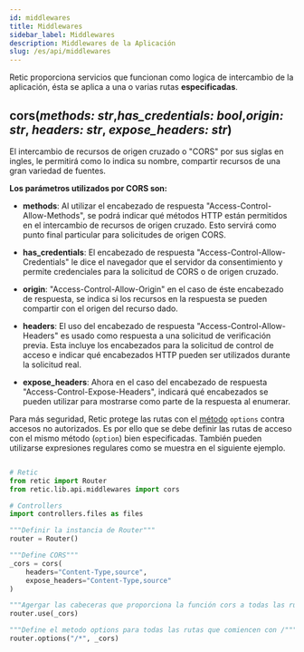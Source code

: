 ```yaml
---
id: middlewares
title: Middlewares
sidebar_label: Middlewares
description: Middlewares de la Aplicación
slug: /es/api/middlewares
---
```


Retic proporciona servicios que funcionan como logica de intercambio de la aplicación, ésta se aplica a una o varias rutas **especificadas**.

## cors(*methods: str*,*has_credentials: bool*,*origin: str*, *headers: str*, *expose_headers: str*)

El intercambio de recursos de origen cruzado o "CORS" por sus siglas en ingles, le permitirá como lo indica su nombre, compartir recursos de una gran variedad de fuentes.

**Los parámetros utilizados por CORS son:**

* **methods**: Al utilizar el encabezado de respuesta "Access-Control-Allow-Methods", se podrá indicar qué métodos HTTP están permitidos en el intercambio de recursos de origen cruzado. Esto servirá como punto final particular para solicitudes de origen CORS.

* **has_credentials**: El encabezado de respuesta "Access-Control-Allow-Credentials" le dice el navegador que el servidor da consentimiento y permite credenciales para la solicitud de CORS o de origen cruzado.

* **origin**: "Access-Control-Allow-Origin" en el caso de éste encabezado de respuesta, se indica si los recursos en la respuesta se pueden compartir con el origen del recurso dado.

* **headers**: El uso del encabezado de respuesta "Access-Control-Allow-Headers" es usado como respuesta a una solicitud de verificación previa. Esta incluye los encabezados para la solicitud de control de acceso e indicar qué encabezados HTTP pueden ser utilizados durante la solicitud real.

* **expose_headers**: Ahora en el caso del encabezado de respuesta "Access-Control-Expose-Headers", indicará qué encabezados se pueden utilizar para mostrarse como parte de la respuesta al enumerar.

Para más seguridad, Retic protege las rutas con el [método](https://retic.land/manual/es/glossary#m%C3%A9todo "Glosario de Términos") ``options`` contra accesos no autorizados. Es por ello que se debe definir las rutas de acceso con el mismo método (``option``) bien especificadas. También pueden utilizarse expresiones regulares como se muestra en el siguiente ejemplo.

```python

# Retic
from retic import Router
from retic.lib.api.middlewares import cors

# Controllers
import controllers.files as files

"""Definir la instancia de Router"""
router = Router()

"""Define CORS"""
_cors = cors(
    headers="Content-Type,source",
    expose_headers="Content-Type,source"
)

"""Agergar las cabeceras que proporciona la función cors a todas las rutas"""
router.use(_cors)

"""Define el metodo options para todas las rutas que comiencen con /"""
router.options("/*", _cors)

```

